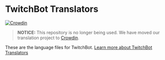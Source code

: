 # TwitchBot Translators

[![Crowdin](https://d322cqt584bo4o.cloudfront.net/twitchbot/localized.svg)](https://crowdin.com/project/twitchbot)

> **NOTICE:** This repository is no longer being used. We have moved our translation project to [Crowdin](https://crowdin.com/project/twitchbot). 

These are the language files for TwitchBot. [Learn more about TwitchBot Translators](https://twitchbot.io/translators)
